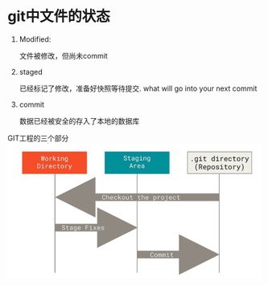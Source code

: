 # git中文件的状态

1. Modified:

    文件被修改，但尚未commit

2. staged

    已经标记了修改，准备好快照等待提交. what will go into your next commit

3. commit

    数据已经被安全的存入了本地的数据库

GIT工程的三个部分
![GIT工程的三个部分](../note_picture/git_Proj_section.png)
